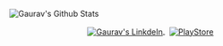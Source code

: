 <!--
- 🔭 I’m currently working on ...
- 🌱 I’m currently learning ...
- 👯 I’m looking to collaborate on ...
- 🤔 I’m looking for help with ...
- 💬 Ask me about ...
- 📫 How to reach me: ...
- 😄 Pronouns: ...
- ⚡ Fun fact: ...
-->
![Gaurav's Github Stats](https://github-readme-stats.vercel.app/api?username=gauravghati&count_private=true&show_icons=true&include_all_commits=true)

<div align="center">
  
<a href="https://www.linkedin.com/in/gauravghati" target="_blank" title="Connect me on LinkedIn" target="_blank">
  <img align="center" alt="Gaurav's LinkdeIn" src="https://img.shields.io/badge/&#47;gauravghati%20-%230077B5.svg?&style=for-the-badge&logo=linkedin&logoColor=white" />
</a>
&nbsp;
<a href="https://gauravghati.github.io/Resume_GauravGhati.pdf" title="Resume" target="_blank">
  <img align="center" alt="PlayStore" src="https://img.shields.io/badge/Resume%20-%23326ce5.svg?&style=for-the-badge&logo=microsoft-word&logoColor=white" />
</a>
</div>
